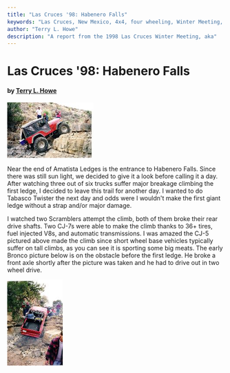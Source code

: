 ```yaml
---
title: "Las Cruces '98: Habenero Falls"
keywords: "Las Cruces, New Mexico, 4x4, four wheeling, Winter Meeting, 1998, Chile Challenge, Guardian, Wolf Run, Gauntlet, Habenero Falls, Tabasco Twister, Amatista Ledges, Jeep, Toyota, Ford, Bronco, CJ, Wrangler, Kronos"
author: "Terry L. Howe"
description: "A report from the 1998 Las Cruces Winter Meeting, aka"
---
```


# Las Cruces '98: Habenero Falls

#### by [Terry L. Howe](mailto:txh3202@worldnet.att.net)

[![CJ-5 on the first water fall](lc98g_.jpg)](lc98g.jpg)

Near the end of Amatista Ledges is the entrance to Habenero Falls.
Since there was still sun light, we decided to give it a look before
calling it a day.  After watching three out of six trucks suffer
major breakage climbing the first ledge, I decided to leave this
trail for another day.  I wanted to do Tabasco Twister the next
day and odds were I wouldn't make the first giant ledge without
a strap and/or major damage.

I watched two Scramblers attempt the climb, both of them broke their
rear drive shafts.  Two CJ-7s were able to make the climb thanks to 36+
tires, fuel injected V8s, and automatic transmissions.  I was amazed the
CJ-5 pictured above made the climb since short wheel base vehicles
typically suffer on tall climbs, as you can see it is sporting some big
meats.  The early Bronco picture below is on the obstacle before the
first ledge.  He broke a front axle shortly after the picture was taken
and he had to drive out in two wheel drive.

[![Bronco before broken axle](lc98f_.jpg)](lc98f.jpg)